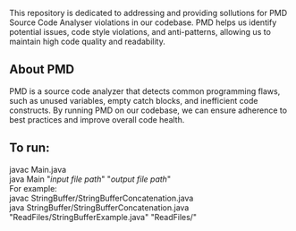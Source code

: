 This repository is dedicated to addressing and providing sollutions for PMD Source Code Analyser 
violations in our codebase. PMD helps us identify potential issues, code style violations, and anti-patterns, 
allowing us to maintain high code quality and readability.

## About PMD
PMD is a source code analyzer that detects common programming flaws, 
such as unused variables, empty catch blocks, and inefficient code constructs. 
By running PMD on our codebase, we can ensure adherence to best practices and improve overall code health.

## To run:
javac Main.java </br>
java Main "_input file path_" "_output file path_" </br>
For example: </br>
javac StringBuffer/StringBufferConcatenation.java </br>
java StringBuffer/StringBufferConcatenation.java "ReadFiles/StringBufferExample.java" "ReadFiles/"

